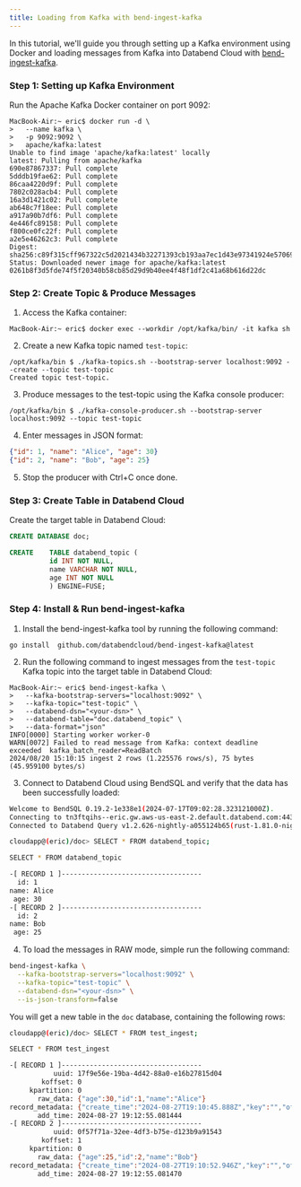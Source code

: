 ```yaml
---
title: Loading from Kafka with bend-ingest-kafka
---
```


In this tutorial, we'll guide you through setting up a Kafka environment using Docker and loading messages from Kafka into Databend Cloud with [bend-ingest-kafka](https://github.com/databendcloud/bend-ingest-kafka).

### Step 1: Setting up Kafka Environment

Run the Apache Kafka Docker container on port 9092:

```shell
MacBook-Air:~ eric$ docker run -d \
>   --name kafka \
>   -p 9092:9092 \
>   apache/kafka:latest
Unable to find image 'apache/kafka:latest' locally
latest: Pulling from apache/kafka
690e87867337: Pull complete
5dddb19fae62: Pull complete
86caa4220d9f: Pull complete
7802c028acb4: Pull complete
16a3d1421c02: Pull complete
ab648c7f18ee: Pull complete
a917a90b7df6: Pull complete
4e446fc89158: Pull complete
f800ce0fc22f: Pull complete
a2e5e46262c3: Pull complete
Digest: sha256:c89f315cff967322c5d2021434b32271393cb193aa7ec1d43e97341924e57069
Status: Downloaded newer image for apache/kafka:latest
0261b8f3d5fde74f5f20340b58cb85d29d9b40ee4f48f1df2c41a68b616d22dc
```

### Step 2: Create Topic & Produce Messages

1. Access the Kafka container:

```shell
MacBook-Air:~ eric$ docker exec --workdir /opt/kafka/bin/ -it kafka sh
```

2. Create a new Kafka topic named `test-topic`:

```shell
/opt/kafka/bin $ ./kafka-topics.sh --bootstrap-server localhost:9092 --create --topic test-topic
Created topic test-topic.
```

3. Produce messages to the test-topic using the Kafka console producer:

```shell
/opt/kafka/bin $ ./kafka-console-producer.sh --bootstrap-server localhost:9092 --topic test-topic
```

4. Enter messages in JSON format:

```json
{"id": 1, "name": "Alice", "age": 30}
{"id": 2, "name": "Bob", "age": 25}
```

5. Stop the producer with Ctrl+C once done.

### Step 3: Create Table in Databend Cloud

Create the target table in Databend Cloud:

```sql
CREATE DATABASE doc;

CREATE    TABLE databend_topic (
          id INT NOT NULL,
          name VARCHAR NOT NULL,
          age INT NOT NULL
          ) ENGINE=FUSE;
```

### Step 4: Install & Run bend-ingest-kafka

1. Install the bend-ingest-kafka tool by running the following command:

```shell
go install  github.com/databendcloud/bend-ingest-kafka@latest
```

2. Run the following command to ingest messages from the `test-topic` Kafka topic into the target table in Databend Cloud:

```shell
MacBook-Air:~ eric$ bend-ingest-kafka \
>   --kafka-bootstrap-servers="localhost:9092" \
>   --kafka-topic="test-topic" \
>   --databend-dsn="<your-dsn>" \
>   --databend-table="doc.databend_topic" \
>   --data-format="json"
INFO[0000] Starting worker worker-0
WARN[0072] Failed to read message from Kafka: context deadline exceeded  kafka_batch_reader=ReadBatch
2024/08/20 15:10:15 ingest 2 rows (1.225576 rows/s), 75 bytes (45.959100 bytes/s)
```

3. Connect to Databend Cloud using BendSQL and verify that the data has been successfully loaded:

```bash
Welcome to BendSQL 0.19.2-1e338e1(2024-07-17T09:02:28.323121000Z).
Connecting to tn3ftqihs--eric.gw.aws-us-east-2.default.databend.com:443 with warehouse eric as user cloudapp
Connected to Databend Query v1.2.626-nightly-a055124b65(rust-1.81.0-nightly-2024-08-27T15:49:08.376336236Z)

cloudapp@(eric)/doc> SELECT * FROM databend_topic;

SELECT * FROM databend_topic

-[ RECORD 1 ]-----------------------------------
  id: 1
name: Alice
 age: 30
-[ RECORD 2 ]-----------------------------------
  id: 2
name: Bob
 age: 25
```

4. To load the messages in RAW mode, simple run the following command:

```bash
bend-ingest-kafka \
  --kafka-bootstrap-servers="localhost:9092" \
  --kafka-topic="test-topic" \
  --databend-dsn="<your-dsn>" \
  --is-json-transform=false 
```

You will get a new table in the `doc` database, containing the following rows:

```bash
cloudapp@(eric)/doc> SELECT * FROM test_ingest;

SELECT * FROM test_ingest

-[ RECORD 1 ]-----------------------------------
           uuid: 17f9e56e-19ba-4d42-88a0-e16b27815d04
        koffset: 0
     kpartition: 0
       raw_data: {"age":30,"id":1,"name":"Alice"}
record_metadata: {"create_time":"2024-08-27T19:10:45.888Z","key":"","offset":0,"partition":0,"topic":"test-topic"}
       add_time: 2024-08-27 19:12:55.081444
-[ RECORD 2 ]-----------------------------------
           uuid: 0f57f71a-32ee-4df3-b75e-d123b9a91543
        koffset: 1
     kpartition: 0
       raw_data: {"age":25,"id":2,"name":"Bob"}
record_metadata: {"create_time":"2024-08-27T19:10:52.946Z","key":"","offset":1,"partition":0,"topic":"test-topic"}
       add_time: 2024-08-27 19:12:55.081470
```
